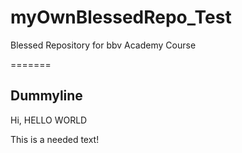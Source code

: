 # myOwnBlessedRepo_Test
Blessed Repository for bbv Academy Course

=======
## Dummyline

Hi, HELLO WORLD

This is a needed text!